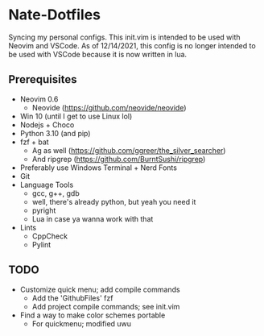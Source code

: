 # Nate-Dotfiles

Syncing my personal configs.
This init.vim is intended to be used with Neovim and VSCode.
As of 12/14/2021, this config is no longer intended to be used with
VSCode because it is now written in lua.

## Prerequisites

- Neovim 0.6
    - Neovide (https://github.com/neovide/neovide)
- Win 10 (until I get to use Linux lol)
- Nodejs + Choco
- Python 3.10 (and pip)
- fzf + bat
    - Ag as well (https://github.com/ggreer/the_silver_searcher) 
    - And ripgrep (https://github.com/BurntSushi/ripgrep)
- Preferably use Windows Terminal + Nerd Fonts
- Git
- Language Tools
    - gcc, g++, gdb
    - well, there's already python, but yeah you need it 
    - pyright
    - Lua in case ya wanna work with that
- Lints
    - CppCheck
    - Pylint

## TODO

- Customize quick menu; add compile commands
    - Add the 'GithubFiles' fzf
    - Add project compile commands; see init.vim
- Find a way to make color schemes portable 
    - For quickmenu; modified uwu


